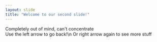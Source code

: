 ```yaml
---
layout: slide
title: "Welcome to our second slide!"
---
```

Completely out of mind, can't concentrate\
Use the left arrow to go back!\n
Or right arrow again to see more stuff
